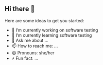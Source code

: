## Hi there 👋



Here are some ideas to get you started:

- 🔭 I’m currently working on software testing
- 🌱 I’m currently learning software testing
- 💬 Ask me about ...
- 📫 How to reach me: ...
- 😄 Pronouns: she/her
- ⚡ Fun fact: ...


